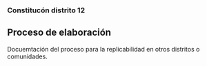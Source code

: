 ### Constitucón distrito 12

## Proceso de elaboración

Docuemtación del proceso para la replicabilidad en otros distritos o comunidades.
